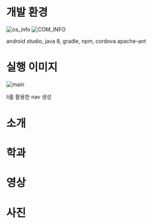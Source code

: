 # 개발 환경

  ![os_info](https://user-images.githubusercontent.com/52937468/228933375-cf6987c9-293a-4776-bb3a-565fc37cf429.PNG)
  ![COM_INFO](https://user-images.githubusercontent.com/52937468/228933443-e6b84470-8bb9-4ef9-8162-692b45557baa.PNG)

  android studio, java 8, gradle, npm, cordova apache-ant

# 실행 이미지
![main](https://user-images.githubusercontent.com/52937468/228934569-86a0a4c8-6ae0-4f83-9563-2b35bf19623b.PNG)

li를 활용한 nav 생성

# 소개

# 학과

# 영상

# 사진
